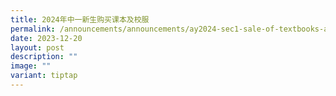 ```yaml
---
title: 2024年中一新生购买课本及校服
permalink: /announcements/announcements/ay2024-sec1-sale-of-textbooks-and-school-uniforms/
date: 2023-12-20
layout: post
description: ""
image: ""
variant: tiptap
---
```

